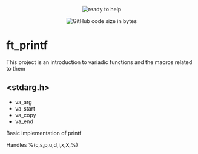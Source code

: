 <p align="center">
  <img src="https://github.com/pibouill/42-project-badges/blob/main/badges/ft_printfn.png" alt="ready to help"/>
</p>

<p align="center">
	<img alt="GitHub code size in bytes" src="https://img.shields.io/github/languages/code-size/pibouill/ft_printf">
</p>


# ft_printf

This project is an introduction to variadic functions and the macros related to them

## <stdarg.h>
+ va_arg
+ va_start
+ va_copy
+ va_end

Basic implementation of printf

Handles %(c,s,p,u,d,i,x,X,%)

